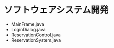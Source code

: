# ソフトウェアシステム開発

- MainFrame.java
- LoginDialog.java
- ReservationControl.java
- ReservationSystem.java
